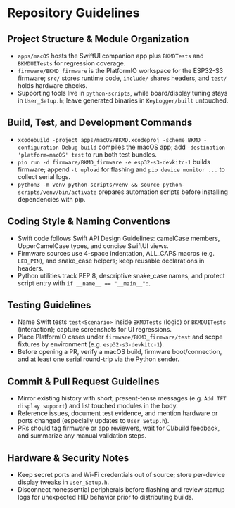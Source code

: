 # Repository Guidelines

## Project Structure & Module Organization
- `apps/macOS` hosts the SwiftUI companion app plus `BKMDTests` and `BKMDUITests` for regression coverage.
- `firmware/BKMD_firmware` is the PlatformIO workspace for the ESP32-S3 firmware; `src/` stores runtime code, `include/` shares headers, and `test/` holds hardware checks.
- Supporting tools live in `python-scripts`, while board/display tuning stays in `User_Setup.h`; leave generated binaries in `KeyLogger/built` untouched.

## Build, Test, and Development Commands
- `xcodebuild -project apps/macOS/BKMD.xcodeproj -scheme BKMD -configuration Debug build` compiles the macOS app; add `-destination 'platform=macOS' test` to run both test bundles.
- `pio run -d firmware/BKMD_firmware -e esp32-s3-devkitc-1` builds firmware; append `-t upload` for flashing and `pio device monitor ...` to collect serial logs.
- `python3 -m venv python-scripts/venv && source python-scripts/venv/bin/activate` prepares automation scripts before installing dependencies with pip.

## Coding Style & Naming Conventions
- Swift code follows Swift API Design Guidelines: camelCase members, UpperCamelCase types, and concise SwiftUI views.
- Firmware sources use 4-space indentation, ALL_CAPS macros (e.g. `LED_PIN`), and snake_case helpers; keep reusable declarations in headers.
- Python utilities track PEP 8, descriptive snake_case names, and protect script entry with `if __name__ == "__main__":`.

## Testing Guidelines
- Name Swift tests `test<Scenario>` inside `BKMDTests` (logic) or `BKMDUITests` (interaction); capture screenshots for UI regressions.
- Place PlatformIO cases under `firmware/BKMD_firmware/test` and scope fixtures by environment (e.g. `esp32-s3-devkitc-1`).
- Before opening a PR, verify a macOS build, firmware boot/connection, and at least one serial round-trip via the Python sender.

## Commit & Pull Request Guidelines
- Mirror existing history with short, present-tense messages (e.g. `Add TFT display support`) and list touched modules in the body.
- Reference issues, document test evidence, and mention hardware or ports changed (especially updates to `User_Setup.h`).
- PRs should tag firmware or app reviewers, wait for CI/build feedback, and summarize any manual validation steps.

## Hardware & Security Notes
- Keep secret ports and Wi-Fi credentials out of source; store per-device display tweaks in `User_Setup.h`.
- Disconnect nonessential peripherals before flashing and review startup logs for unexpected HID behavior prior to distributing builds.
